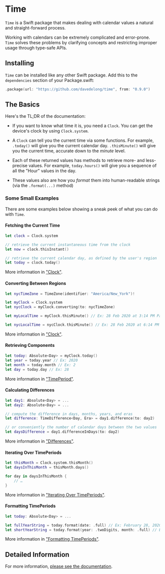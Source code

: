 # Time

`Time` is a Swift package that makes dealing with calendar values a natural and straight-forward process.

Working with calendars can be extremely complicated and error-prone. `Time` solves these problems by clarifying concepts and restricting improper usage through type-safe APIs.

## Installing

`Time` can be installed like any other Swift package. Add this to the `dependencies` section of your Package.swift:

```swift
.package(url: "https://github.com/davedelong/time", from: "0.9.0")
```

## The Basics

Here's the TL;DR of the documentation:

- If you want to know what time it is, you need a `Clock`. You can get the device's clock by using `Clock.system`.

- A `Clock` can tell you the current time via some functions. For example, `.today()` will give you the current calendar day. `.thisMinute()` will give you the current time, accurate down to the _minute_ level.

- Each of these returned values has methods to retrieve more- and less- precise values. For example, `today.hours()` will give you a sequence of all the "Hour" values in the day.

- These values also are how you _format_ them into human-readable strings (via the `.format(...)` method)

### Some Small Examples

There are some examples below showing a sneak peek of what you can do with `Time`.

#### Fetching the Current Time

```swift
let clock = Clock.system

// retrieve the current instantaneous time from the clock
let now = clock.thisInstant()

// retrieve the current calendar day, as defined by the user's region
let today = clock.today()
```

More information in ["Clock"](Documentation/2-Usage/2-Clock.md).

#### Converting Between Regions

```swift
let nycTimeZone = TimeZone(identifier: "America/New_York")!

let myClock = Clock.system
let nycClock = myClock.converting(to: nycTimeZone)

let myLocalTime = myClock.thisMinute() // Ex: 28 Feb 2020 at 3:14 PM Pacific Time

let nycLocalTime = nycClock.thisMinute() // Ex: 28 Feb 2020 at 6:14 PM Eastern Time
```

More information in ["Clock"](Documentation/2-Usage/2-Clock.md).

#### Retrieving Components

```swift
let today: Absolute<Day> = myClock.today()
let year = today.year // Ex: 2020
let month = today.month // Ex: 2
let day = today.day // Ex: 28
```

More information in ["TimePeriod"](Documentation/2-Usage/3-TimePeriod.md).

#### Calculating Differences

```swift
let day1: Absolute<Day> = ...
let day2: Absolute<Day> = ...

// compute the difference in days, months, years, and eras
let difference: TimeDifference<Day, Era> = day1.difference(to: day2)

// or conveniently the number of calendar days between the two values
let daysDifference = day1.differenceInDays(to: day2)
```

More information in ["Differences"](Documentation/2-Usage/5-Differences.md).

#### Iterating Over TimePeriods

```swift
let thisMonth = Clock.system.thisMonth()
let daysInThisMonth = thisMonth.days()

for day in daysInThisMonth {
    // …
}
```

More information in ["Iterating Over TimePeriods"](Documentation/2-Usage/6-Iteration.md).

#### Formatting TimePeriods

```swift
let today: Absolute<Day> = ...

let fullYearString = today.format(date: .full) // Ex: February 28, 2020
let shortYearString = today.format(year: .twoDigits, month: .full) // Ex: February '20
```

More information in ["Formatting TimePeriods"](Documentation/2-Usage/7-Formatting.md).

## Detailed Information

For more information, [please see the documentation](Documentation).
